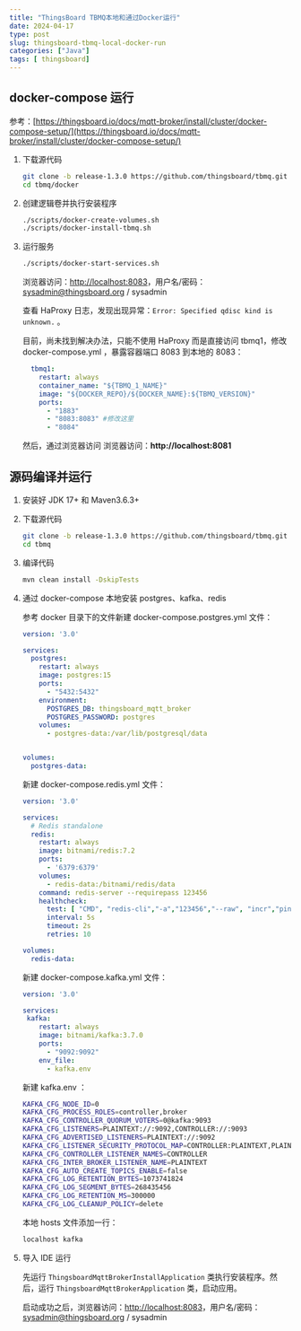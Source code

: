 ```yaml
---
title: "ThingsBoard TBMQ本地和通过Docker运行"
date: 2024-04-17
type: post
slug: thingsboard-tbmq-local-docker-run
categories: ["Java"]
tags: [ thingsboard]
---
```


## docker-compose 运行

参考：[https://thingsboard.io/docs/mqtt-broker/install/cluster/docker-compose-setup/](https://thingsboard.io/docs/mqtt-broker/install/cluster/docker-compose-setup/)

1. 下载源代码

   ```bash
   git clone -b release-1.3.0 https://github.com/thingsboard/tbmq.git
   cd tbmq/docker
   ```

2. 创建逻辑卷并执行安装程序

   ```bash
   ./scripts/docker-create-volumes.sh
   ./scripts/docker-install-tbmq.sh
   ```

3. 运行服务

   ```bash
   ./scripts/docker-start-services.sh
   ```

   浏览器访问：[http://localhost:8083](http://localhost:8083)，用户名/密码：sysadmin@thingsboard.org / sysadmin

   

   查看 HaProxy 日志，发现出现异常：`Error: Specified qdisc kind is unknown.` 。

   目前，尚未找到解决办法，只能不使用 HaProxy 而是直接访问 tbmq1，修改 docker-compose.yml ，暴露容器端口 8083 到本地的 8083：
   
   ```yaml
     tbmq1:
       restart: always
       container_name: "${TBMQ_1_NAME}"
       image: "${DOCKER_REPO}/${DOCKER_NAME}:${TBMQ_VERSION}"
       ports:
         - "1883"
         - "8083:8083" #修改这里
         - "8084"
   ```
   
   然后，通过浏览器访问 浏览器访问：**http://localhost:8081**

## 源码编译并运行

1. 安装好 JDK 17+ 和 Maven3.6.3+

2. 下载源代码

   ```bash
   git clone -b release-1.3.0 https://github.com/thingsboard/tbmq.git
   cd tbmq
   ```

3. 编译代码

   ``` bash
   mvn clean install -DskipTests
   ```

4. 通过 docker-compose 本地安装 postgres、kafka、redis

   参考 docker 目录下的文件新建 docker-compose.postgres.yml 文件：

   ```yaml
   version: '3.0'
   
   services:
     postgres:
       restart: always
       image: postgres:15
       ports:
         - "5432:5432"
       environment:
         POSTGRES_DB: thingsboard_mqtt_broker
         POSTGRES_PASSWORD: postgres
       volumes:
         - postgres-data:/var/lib/postgresql/data
   
   
   volumes:
     postgres-data:
   ```

   新建 docker-compose.redis.yml 文件：

   ```yaml
   version: '3.0'
   
   services:
     # Redis standalone
     redis:
       restart: always
       image: bitnami/redis:7.2
       ports:
         - '6379:6379'
       volumes:
         - redis-data:/bitnami/redis/data
       command: redis-server --requirepass 123456
       healthcheck:
         test: [ "CMD", "redis-cli","-a","123456","--raw", "incr","ping" ]
         interval: 5s
         timeout: 2s
         retries: 10
   
   volumes:
     redis-data:
   ```

   新建 docker-compose.kafka.yml 文件：

   ```yml
   version: '3.0'
   
   services:
   	kafka:
       restart: always
       image: bitnami/kafka:3.7.0
       ports:
         - "9092:9092"
       env_file:
         - kafka.env
   ```

   新建  kafka.env ：

   ```bash
   KAFKA_CFG_NODE_ID=0
   KAFKA_CFG_PROCESS_ROLES=controller,broker
   KAFKA_CFG_CONTROLLER_QUORUM_VOTERS=0@kafka:9093
   KAFKA_CFG_LISTENERS=PLAINTEXT://:9092,CONTROLLER://:9093
   KAFKA_CFG_ADVERTISED_LISTENERS=PLAINTEXT://:9092
   KAFKA_CFG_LISTENER_SECURITY_PROTOCOL_MAP=CONTROLLER:PLAINTEXT,PLAINTEXT:PLAINTEXT
   KAFKA_CFG_CONTROLLER_LISTENER_NAMES=CONTROLLER
   KAFKA_CFG_INTER_BROKER_LISTENER_NAME=PLAINTEXT
   KAFKA_CFG_AUTO_CREATE_TOPICS_ENABLE=false
   KAFKA_CFG_LOG_RETENTION_BYTES=1073741824
   KAFKA_CFG_LOG_SEGMENT_BYTES=268435456
   KAFKA_CFG_LOG_RETENTION_MS=300000
   KAFKA_CFG_LOG_CLEANUP_POLICY=delete
   ```

   本地 hosts 文件添加一行：

   ```bash
   localhost kafka
   ```

   

5. 导入 IDE 运行

   先运行 `ThingsboardMqttBrokerInstallApplication` 类执行安装程序。然后，运行 `ThingsboardMqttBrokerApplication` 类，启动应用。

   启动成功之后，浏览器访问：[http://localhost:8083](http://localhost:8083)，用户名/密码：sysadmin@thingsboard.org / sysadmin
